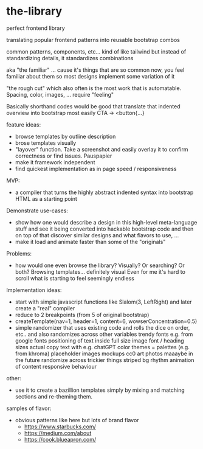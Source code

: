 # the-library
perfect frontend library

translating popular frontend patterns into reusable bootstrap combos

common patterns, components, etc...
kind of like tailwind but instead of standardizing details, it standardizes combinations

aka "the familiar" ... cause it's things that are so common now, you feel familiar about them so most designs implement some variation of it 

"the rough cut" which also often is the most work that is automatable. Spacing, color, images, ... require "feeling"


Basically shorthand codes would be good that translate that indented overview into bootstrap
most easily CTA -> <button{...}


feature ideas:
+ browse templates by outline description
+ brose templates visually
+ "layover" function. Take a screenshot and easily overlay it to confirm correctness or find issues. Pauspapier
+ make it framework independent
+ find quickest implementation as in page speed / responsiveness


MVP:
+ a compiler that turns the highly abstract indented syntax into bootstrap HTML as a starting point


Demonstrate use-cases:
+ show how one would describe a design in this high-level meta-language stuff and see it being converted into hackable bootstrap code and then on top of that discover similar designs and what flavors to use, ...
+ make it load and animate faster than some of the "originals"


Problems:
+ how would one even browse the library? Visually? Or searching? Or both?
	Browsing templates... definitely visual
	Even for me it's hard to scroll what is starting to feel seemingly endless
	
Implementation ideas:
+ start with simple javascript functions like Slalom(3, LeftRight) and later create a "real" compiler
+ reduce to 2 breakpoints (from 5 of original bootstrap)
+ createTemplate(nav=1, header=1, content=6, wowserConcentration=0.5) 
+ simple randomizer that uses existing code and rolls the dice on order, etc..
	and also randomizes across other variables
		trendy fonts
			e.g. from google fonts
		positioning of text inside full size image
		font / heading sizes
		actual copy text with e.g. chatGPT
		color themes = palettes (e.g. from khroma)
		placeholder images
			mockups
			cc0 art
			photos
	maaaybe in the future randomize across trickier things
		striped bg rhythm
		animation of content
		responsive behaviour
		

other:
+ use it to create a bazillion templates simply by mixing and matching sections and re-theming them.

samples of flavor:
+ obvious patterns like here but lots of brand flavor
	+ https://www.starbucks.com/
	+ https://medium.com/about 
	+ https://cook.blueapron.com/
